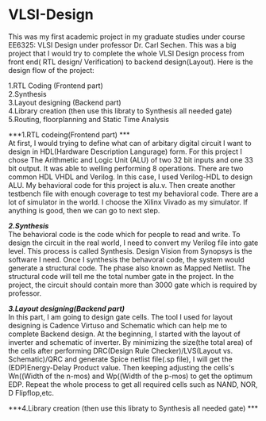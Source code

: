 # VLSI-Design

This was my first academic project in my graduate studies under course EE6325: VLSI Design under professor Dr. Carl Sechen. This was a big project that I would try to complete the whole VLSI Design process from front end( RTL design/ Verification) to backend design(Layout). Here is the design flow of the project:

1.RTL Coding (Frontend part)  
2.Synthesis  
3.Layout designing (Backend part)   
4.Library creation (then use this libraty to Synthesis all needed gate)  
5.Routing, floorplanning and Static Time Analysis   

***1.RTL codeing(Frontend part) ***  
At first, I would trying to define what can of arbitary digital circuit I want to design in HDL(Hardware Description Langurage) form. For this project I chose The Arithmetic and Logic Unit (ALU) of two 32 bit inputs and one 33 bit output. It was able to welling performing 8 operations. There are two common HDL VHDL and Verilog. In this case, I used Verilog-HDL to design ALU. My behavioral code for this project is alu.v. Then create another testbench file with enough coverage to test my behavioral code. There are a lot of simulator in the world. I choose the Xilinx Vivado as my simulator. If anything is good, then we can go to next step.

***2.Synthesis***  
The behavioral code is the code which for people to read and write. To design the circuit in the real world, I need to convert my Verilog file into gate level. This process is called Synthesis.  Design Vision from Synopsys is the software I need. Once I synthesis the behavoral code, the system would generate a structural code. The phase also known as Mapped Netlist. The structural code will tell me the total number gate in the project. In the project, the circuit should contain more than 3000 gate which is required by professor. 

***3.Layout designing(Backend part)***  
In this part, I am going to design gate cells. The tool I used for layout designing is Cadence Virtuso and Schematic which can help me to complete Backend design. At the beginning, I started with the layout of inverter and schematic of inverter. By minimizing the size(the total area) of the cells after performing DRC(Design Rule Checker)/LVS(Layout vs. Schematic)/QRC and generate Spice netlist file(.sp file), I will get the (EDP)Energy-Delay Product value. Then keeping adjusting the cells's Wn((Width of the n-mos) and Wp((Width of the p-mos) to get the optimum EDP. Repeat the whole process to get all required cells such as NAND, NOR, D Flipflop,etc.

***4.Library creation (then use this libraty to Synthesis all needed gate) ***  




